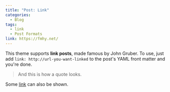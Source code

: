 ```yaml
---
title: "Post: Link"
categories:
  - Blog
tags:
  - link
  - Post Formats
link: https://fmhy.net/
---
```


This theme supports **link posts**, made famous by John Gruber. To use, just add `link: http://url-you-want-linked` to the post's YAML front matter and you're done.

> And this is how a quote looks.

Some [link](#) can also be shown.

